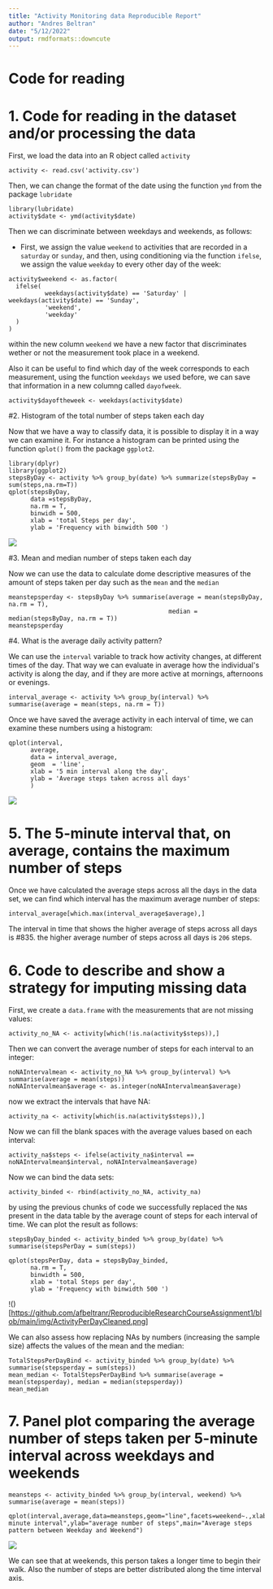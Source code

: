 ```yaml
---
title: "Activity Monitoring data Reproducible Report"
author: "Andres Beltran"
date: "5/12/2022"
output: rmdformats::downcute
---
```




# Code for reading

# 1. Code for reading in the dataset and/or processing the data


First, we load the data into an R object called `activity`

```{r}
activity <- read.csv('activity.csv')
```

Then, we can change the format of the date using the function `ymd` from the package `lubridate`

```{r}
library(lubridate)
activity$date <- ymd(activity$date)
```

Then we can discriminate between weekdays and weekends, as follows:

* First, we assign the value `weekend` to activities that are recorded in a `saturday` or `sunday`, and then, using conditioning via the function `ifelse`, we assign the value `weekday` to every other day of the week:

```{r}
activity$weekend <- as.factor(
  ifelse(
          weekdays(activity$date) == 'Saturday' |    weekdays(activity$date) == 'Sunday',
          'weekend',
          'weekday'
  )
)
```

within the new column `weekend` we have a new factor that discriminates wether or not the measurement took place in a weekend. 

Also it can be useful to find which day of the week corresponds to each measurement, using the function `weekdays` we used before, we can save that information in a new columng called `dayofweek`.

```{r}
activity$dayoftheweek <- weekdays(activity$date)
```

#2. Histogram of the total number of steps taken each day

Now that we have a way to classify data, it is possible to display it in a way we can examine it. For instance a histogram can be printed using the function `qplot()` from the package `ggplot2`.

```{r}
library(dplyr)
library(ggplot2)
stepsByDay <- activity %>% group_by(date) %>% summarize(stepsByDay = sum(steps,na.rm=T))
qplot(stepsByDay,
      data =stepsByDay,
      na.rm = T,
      binwidh = 500,
      xlab = 'total Steps per day',
      ylab = 'Frequency with binwidth 500 ')
```
![](https://github.com/afbeltranr/ReproducibleResearchCourseAssignment1/blob/main/img/activityPerDay.png)

#3. Mean and median number of steps taken each day

Now we can use the data to calculate dome descriptive measures of the amount of steps taken per day such as the `mean` and the `median`

```{r}
meanstepsperday <- stepsByDay %>% summarise(average = mean(stepsByDay, na.rm = T),
                                            median = median(stepsByDay, na.rm = T))
meanstepsperday
```

#4. What is the average daily activity pattern?


We can use the `interval` variable to track how activity changes, at different times of the day. That way we can evaluate in average how the individual's activity is along the day, and if they are more active at mornings, afternoons or evenings.

```{r}
interval_average <- activity %>% group_by(interval) %>% summarise(average = mean(steps, na.rm = T))
```

Once we have saved the average activity in each interval of time, we can examine these numbers using a histogram:

```{r}
qplot(interval,
      average,
      data = interval_average,
      geom  = 'line',
      xlab = '5 min interval along the day',
      ylab = 'Average steps taken across all days'
      )
```

![](https://github.com/afbeltranr/ReproducibleResearchCourseAssignment1/blob/main/img/averageStepsAcrossDays.png)

# 5. The 5-minute interval that, on average, contains the maximum number of steps

Once we have calculated the average steps across all the days in the data set, we can find which interval has the maximum average number of steps:

```{r}
interval_average[which.max(interval_average$average),]
```
The interval in time that shows the higher average of steps across all days is #835. the higher average number of steps across all days is `206` steps.

# 6. Code to describe and show a strategy for imputing missing data


First, we create a `data.frame` with the measurements that are not missing values:
```{r}
activity_no_NA <- activity[which(!is.na(activity$steps)),]
```

Then we can convert the average number of steps for each interval to an integer:

```{r}
noNAIntervalmean <- activity_no_NA %>% group_by(interval) %>% summarise(average = mean(steps))
noNAIntervalmean$average <- as.integer(noNAIntervalmean$average)
```

now we extract the intervals that have NA:

```{r}
activity_na <- activity[which(is.na(activity$steps)),]

```

Now we can fill the blank spaces with the average values based on each interval:

```{r}
activity_na$steps <- ifelse(activity_na$interval == noNAIntervalmean$interval, noNAIntervalmean$average)
```

Now we can bind the data sets:

```{r}
activity_binded <- rbind(activity_no_NA, activity_na)
```

by using the previous chunks of code we successfully replaced the `NA`s present in the data table by the average count of steps for each interval of time. We can plot the result as follows:


```{r}
stepsByDay_binded <- activity_binded %>% group_by(date) %>% summarise(stepsPerDay = sum(steps))

qplot(stepsPerDay, data = stepsByDay_binded,
      na.rm = T,
      binwidth = 500,
      xlab = 'total Steps per day',
      ylab = 'Frequency with binwidth 500 ')
```

!()[https://github.com/afbeltranr/ReproducibleResearchCourseAssignment1/blob/main/img/ActivityPerDayCleaned.png]


We can also assess how replacing NAs by numbers (increasing the sample size) affects the values of the mean and the median:

```{r}
TotalStepsPerDayBind <- activity_binded %>% group_by(date) %>% summarise(stepsperday = sum(steps))
mean_median <- TotalStepsPerDayBind %>% summarise(average = mean(stepsperday), median = median(stepsperday))
mean_median
```



# 7. Panel plot comparing the average number of steps taken per 5-minute interval across weekdays and weekends

```{r}
meansteps <- activity_binded %>% group_by(interval, weekend) %>% summarise(average = mean(steps))

qplot(interval,average,data=meansteps,geom="line",facets=weekend~.,xlab="5-minute interval",ylab="average number of steps",main="Average steps pattern between Weekday and Weekend")
```

![](https://github.com/afbeltranr/ReproducibleResearchCourseAssignment1/blob/main/img/panelPlot.png)

We can see that at weekends, this person takes a longer time to begin their walk. Also the number of steps are better distributed along the time interval axis. 
